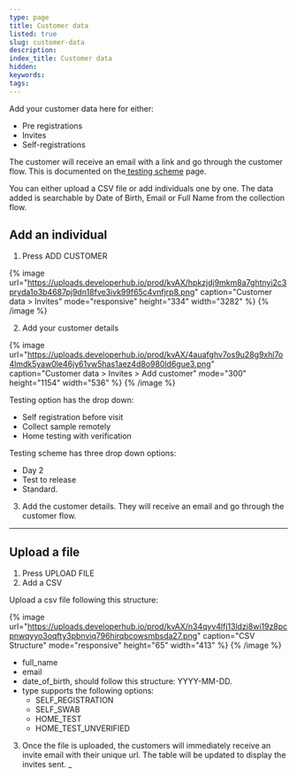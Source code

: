 ```yaml
---
type: page
title: Customer data
listed: true
slug: customer-data
description: 
index_title: Customer data
hidden: 
keywords: 
tags: 
---
```


Add your customer data here for either:

- Pre registrations
- Invites
- Self-registrations

The customer will receive an email with a link and go through the customer flow. This is documented on the[ testing scheme](https://developers.yoti.com/health/testing-schemes) page.

You can either upload a CSV file or add individuals one by one. The data added is searchable by Date of Birth, Email or Full Name from the collection flow.

## Add an individual

1. Press ADD CUSTOMER

{% image url="https://uploads.developerhub.io/prod/kvAX/hpkzjdj9mkm8a7ghtnyi2c3pryda1o3b4687pj9dn18fve3ivk99f65c4vnfjrp8.png" caption="Customer data &gt; Invites" mode="responsive" height="334" width="3282" %}
{% /image %}

2. Add your customer details

{% image url="https://uploads.developerhub.io/prod/kvAX/4auafghv7os9u28g9xhl7o4lmdk5yaw0le46jy61vw5has1aez4d8o980ld6gue3.png" caption="Customer data &gt; Invites &gt; Add customer" mode="300" height="1154" width="536" %}
{% /image %}

Testing option has the drop down:

- Self registration before visit
- Collect sample remotely
- Home testing with verification

Testing scheme has three drop down options:

- Day 2
- Test to release
- Standard.

3. Add the customer details. They will receive an email and go through the customer flow. 

---

## Upload a file

1. Press UPLOAD FILE
2. Add a CSV

Upload a csv file following this structure:

{% image url="https://uploads.developerhub.io/prod/kvAX/n34qyv4lfj13ldzi8wi19z8pcpnwqyyo3oqfty3pbnviq796hirqbcowsmbsda27.png" caption="CSV Structure" mode="responsive" height="65" width="413" %}
{% /image %}

- full_name
- email
- date_of_birth, should follow this structure: YYYY-MM-DD.
- type supports the following options:
    - SELF_REGISTRATION
    - SELF_SWAB
    - HOME_TEST
    - HOME_TEST_UNVERIFIED

3. Once the file is uploaded, the customers will immediately receive an invite email with their unique url. The table will be updated to display the invites sent.
_